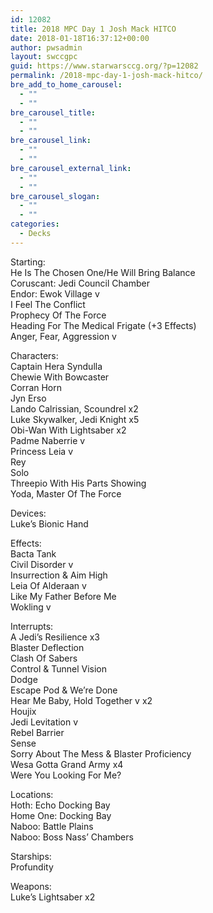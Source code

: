 ```yaml
---
id: 12082
title: 2018 MPC Day 1 Josh Mack HITCO
date: 2018-01-18T16:37:12+00:00
author: pwsadmin
layout: swccgpc
guid: https://www.starwarsccg.org/?p=12082
permalink: /2018-mpc-day-1-josh-mack-hitco/
bre_add_to_home_carousel:
  - ""
  - ""
bre_carousel_title:
  - ""
  - ""
bre_carousel_link:
  - ""
  - ""
bre_carousel_external_link:
  - ""
  - ""
bre_carousel_slogan:
  - ""
  - ""
categories:
  - Decks
---
```

Starting:  
He Is The Chosen One/He Will Bring Balance  
Coruscant: Jedi Council Chamber  
Endor: Ewok Village v  
I Feel The Conflict  
Prophecy Of The Force  
Heading For The Medical Frigate (+3 Effects)  
Anger, Fear, Aggression v

Characters:  
Captain Hera Syndulla  
Chewie With Bowcaster  
Corran Horn  
Jyn Erso  
Lando Calrissian, Scoundrel x2  
Luke Skywalker, Jedi Knight x5  
Obi-Wan With Lightsaber x2  
Padme Naberrie v  
Princess Leia v  
Rey  
Solo  
Threepio With His Parts Showing  
Yoda, Master Of The Force

Devices:  
Luke’s Bionic Hand

Effects:  
Bacta Tank  
Civil Disorder v  
Insurrection & Aim High  
Leia Of Alderaan v  
Like My Father Before Me  
Wokling v

Interrupts:  
A Jedi’s Resilience x3  
Blaster Deflection  
Clash Of Sabers  
Control & Tunnel Vision  
Dodge  
Escape Pod & We’re Done  
Hear Me Baby, Hold Together v x2  
Houjix  
Jedi Levitation v  
Rebel Barrier  
Sense  
Sorry About The Mess & Blaster Proficiency  
Wesa Gotta Grand Army x4  
Were You Looking For Me?

Locations:  
Hoth: Echo Docking Bay  
Home One: Docking Bay  
Naboo: Battle Plains  
Naboo: Boss Nass’ Chambers

Starships:  
Profundity

Weapons:  
Luke’s Lightsaber x2